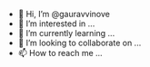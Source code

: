- 👋 Hi, I’m @gauravvinove
- 👀 I’m interested in ...
- 🌱 I’m currently learning ...
- 💞️ I’m looking to collaborate on ...
- 📫 How to reach me ...

<!---
gauravvinove/gauravvinove is a ✨ special ✨ repository because its `README.md` (this file) appears on your GitHub profile.
You can click the Preview link to take a look at your changes.
--->
